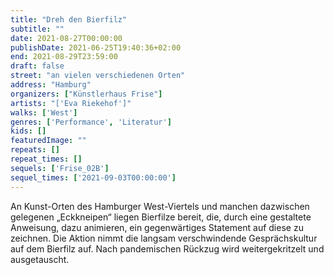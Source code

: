 ```yaml
---
title: "Dreh den Bierfilz"
subtitle: ""
date: 2021-08-27T00:00:00
publishDate: 2021-06-25T19:40:36+02:00
end: 2021-08-29T23:59:00
draft: false
street: "an vielen verschiedenen Orten"
address: "Hamburg"
organizers: ["Künstlerhaus Frise"]
artists: "['Eva Riekehof']"
walks: ['West']
genres: ['Performance', 'Literatur']
kids: []
featuredImage: ""
repeats: []
repeat_times: []
sequels: ['Frise_02B']
sequel_times: ['2021-09-03T00:00:00']
---
```


An Kunst-Orten des Hamburger West-Viertels und manchen dazwischen gelegenen „Eckkneipen“ liegen Bierfilze bereit, die, durch eine gestaltete Anweisung, dazu animieren, ein gegenwärtiges Statement auf diese zu zeichnen. Die Aktion nimmt die langsam verschwindende Gesprächskultur auf dem Bierfilz auf. Nach pandemischen Rückzug wird weitergekritzelt und ausgetauscht.